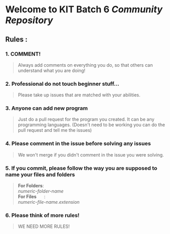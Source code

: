 # Welcome to **KIT Batch 6** *Community Repository*
## **Rules :** 
### 1. COMMENT!
> Always add comments on everything you do, so that others can understand what you are doing!
### 2. Professional do not touch beginner stuff...
> Please take up issues that are matched with your abilities.
### 3. Anyone can add new program 
> Just do a pull request for the program you created. It can be any programming languages.
(Doesn't need to be working you can do the pull request and tell me the issues)
### 4. Please comment in the issue before solving any issues
> We won't merge if you didn't comment in the issue you were solving.
### 5. If you commit, please follow the way you are supposed to name your files and folders
> **For Folders**:&nbsp;&nbsp;&nbsp;&nbsp;&nbsp;&nbsp;&nbsp;&nbsp;&nbsp;<br>*numeric-folder-name*<br>
> **For Files**&nbsp;&nbsp;&nbsp;&nbsp;&nbsp;&nbsp;:&nbsp;&nbsp;&nbsp;&nbsp;&nbsp;&nbsp;&nbsp;&nbsp;&nbsp;<br>*numeric-file-name.extension*
### 6. Please think of more rules!
> WE NEED MORE RULES!

